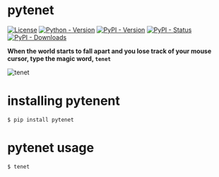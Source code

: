 # pytenet

[![License](https://img.shields.io/github/license/ojayyezzir/pytenet)](https://github.com/ojayyezzir/pytenet/)
[![Python - Version](https://img.shields.io/pypi/pyversions/pytenet.svg)](https://pypi.org/project/pytenet/)
[![PyPI - Version](https://img.shields.io/pypi/v/pytenet.svg)](https://pypi.org/project/pytenet/)
[![PyPI - Status](https://img.shields.io/pypi/status/pytenet)](https://pypi.org/project/pytenet/)
[![PyPI - Downloads](https://img.shields.io/pypi/dm/pytenet)](https://pypi.org/project/pytenet/)

**When the world starts to fall apart and you lose track of your mouse cursor, type the magic word, `tenet`**

![tenet](https://raw.githubusercontent.com/ojayyezzir/pytenet/develop/tenet.gif)

# installing pytenent

`$ pip install pytenet`

# pytenet usage

`$ tenet`
